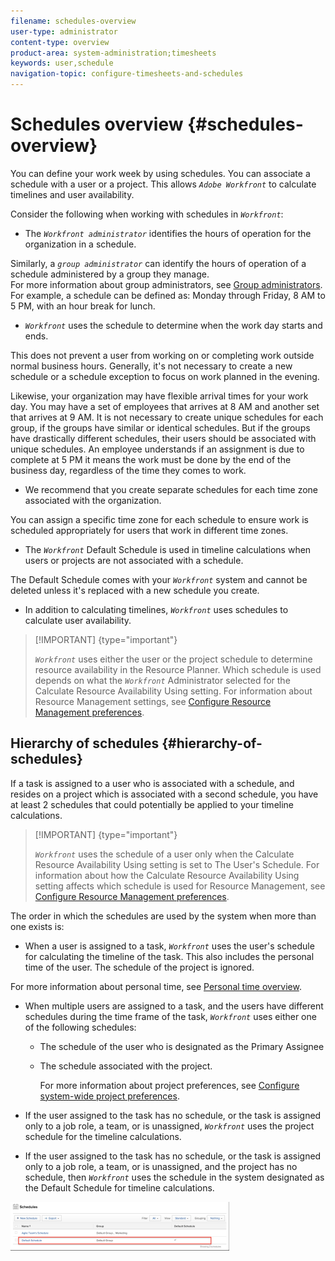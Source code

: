 ```yaml
---
filename: schedules-overview
user-type: administrator
content-type: overview
product-area: system-administration;timesheets
keywords: user,schedule
navigation-topic: configure-timesheets-and-schedules
---
```




# Schedules overview {#schedules-overview}

You can define your work week by using schedules. You can associate a schedule with a user or a project. This allows *`Adobe Workfront`* to calculate timelines and user availability.


Consider the following when working with schedules in *`Workfront`*:



*  The *`Workfront administrator`* identifies the hours of operation for the organization in a schedule.


  Similarly, a *`group administrator`* can identify the hours of operation of a schedule administered by a group they manage.  
  For more information about group administrators, see [Group administrators](group-administrators.md).  
  For example, a schedule can be defined as: Monday through Friday, 8 AM to 5 PM, with an hour break for lunch.

*  *`Workfront`* uses the schedule to determine when the work day starts and ends.


  This does not prevent a user from working on or completing work outside normal business hours. Generally, it's not necessary to create a new schedule or a schedule exception to focus on work planned in the evening.


  Likewise, your organization may have flexible arrival times for your work day. You may have a set of employees that arrives at 8 AM and another set that arrives at 9 AM. It is not necessary to create unique schedules for each group, if the groups have similar or identical schedules. But if the groups have drastically different schedules, their users should be associated with unique schedules. An employee understands if an assignment is due to complete at 5 PM it means the work must be done by the end of the business day, regardless of the time they comes to work.

*  We recommend that you create separate schedules for each time zone associated with the organization.


  You can assign a specific time zone for each schedule to ensure work is scheduled appropriately for users that work in different time zones.

*  The *`Workfront`* Default Schedule is used in timeline calculations when users or projects are not associated with a schedule.


  The Default Schedule comes with your *`Workfront`* system and cannot be deleted unless it's replaced with a new schedule you create.

*  In addition to calculating timelines, *`Workfront`* uses schedules to calculate user availability.


  >[!IMPORTANT] {type="important"}
  >
  >*`Workfront`* uses either the user or the project schedule to determine resource availability in the Resource Planner. Which schedule is used depends on what the *`Workfront`* Administrator selected for the Calculate Resource Availability Using setting. For information about Resource Management settings, see [Configure Resource Management preferences](configure-resource-mgmt-preferences.md).







## Hierarchy of schedules {#hierarchy-of-schedules}

If a task is assigned to a user who is associated with a schedule, and resides on a project which is associated with a second schedule, you have at least 2 schedules that could potentially be applied to your timeline calculations. 


>[!IMPORTANT] {type="important"}
>
>*`Workfront`* uses the schedule of a user only when the Calculate Resource Availability Using setting is set to The User's Schedule. For information about how the Calculate Resource Availability Using setting affects which schedule is used for Resource Management, see [Configure Resource Management preferences](configure-resource-mgmt-preferences.md).


The order in which the schedules are used by the system when more than one exists is:



*  When a user is assigned to a task, *`Workfront`* uses the user's schedule for calculating the timeline of the task. This also includes the personal time of the user. The schedule of the project is ignored.


  For more information about personal time, see [Personal time overview](personal-time-overview.md).

* When multiple users are assigned to a task, and the users have different schedules during the time frame of the task, *`Workfront`* uses either one of the following schedules: 
    
    
    * The schedule of the user who is designated as the Primary Assignee
    * The schedule associated with the project.
    
    
      For more information about project preferences, see [Configure system-wide project preferences](set-project-preferences.md).
    
    
    

* If the user assigned to the task has no schedule, or the task is assigned only to a job role, a team, or is unassigned, *`Workfront`* uses the project schedule for the timeline calculations.
*  If the user assigned to the task has no schedule, or the task is assigned only to a job role, a team, or is unassigned, and the project has no schedule, then *`Workfront`* uses the schedule in the system designated as the Default Schedule for timeline calculations.


  ![default_schedule.png](assets/default-schedule-350x78.png)





